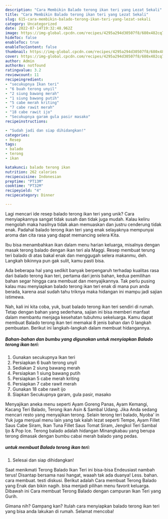 ```yaml
---
description: "Cara Membikin Balado terong ikan teri yang Lezat Sekali"
title: "Cara Membikin Balado terong ikan teri yang Lezat Sekali"
slug: 615-cara-membikin-balado-terong-ikan-teri-yang-lezat-sekali
category: Uncategorized
date: 2022-07-14T19:32:48.962Z
image: https://img-global.cpcdn.com/recipes/4295a294d30507f8/680x482cq70/balado-terong-ikan-teri-foto-resep-utama.jpg
hideToc: false
enableToc: true
enableTocContent: false
thumbnail: https://img-global.cpcdn.com/recipes/4295a294d30507f8/680x482cq70/balado-terong-ikan-teri-foto-resep-utama.jpg
cover: https://img-global.cpcdn.com/recipes/4295a294d30507f8/680x482cq70/balado-terong-ikan-teri-foto-resep-utama.jpg
author: Admin
authorAv: notfound
ratingvalue: 3.2
reviewcount: 11
recipeingredient:
- "secukupnya Ikan teri"
- "6 buah terong unyil"
- "2 siung bawang merah"
- "1 siung bawang putih"
- "5 cabe merah kriting"
- "7 cabe rawit merah"
- "18 cabe rawit ijo"
- "Secukupnya garam gula pasir masako"
recipeinstructions:

- "Sudah jadi dan siap dihidangkan!"
categories:
- Resep
tags:
- balado
- terong
- ikan

katakunci: balado terong ikan 
nutrition: 262 calories
recipecuisine: Indonesian
preptime: "PT13M"
cooktime: "PT32M"
recipeyield: "4"
recipecategory: Dinner

---
```





Lagi mencari ide resep balado terong ikan teri yang unik? Cara menyiapkannya sangat tidak susah dan tidak juga mudah. Kalau keliru mengolah maka hasilnya tidak akan memuaskan dan justru cenderung tidak enak. Padahal balado terong ikan teri yang enak selayaknya mempunyai aroma dan cita rasa yang dapat memancing selera Kita.





Ibu bisa menambahkan ikan dalam menu harian keluarga, misalnya dengan masak terong balado dengan ikan teri ala Maggi. Resep membuat terung teri balado di atas bakal enak dan menggugah selera makanmu, deh. Langkah bikinnya pun gak sulit, kamu pasti bisa.

Ada beberapa hal yang sedikit banyak berpengaruh terhadap kualitas rasa dari balado terong ikan teri, pertama dari jenis bahan, kedua pemilihan bahan segar hingga cara membuat dan menyajikannya. Tak perlu pusing kalau mau menyiapkan balado terong ikan teri enak di mana pun anda berada, karena asal sudah tahu triknya maka hidangan ini mampu jadi sajian istimewa.






Nah, kali ini kita coba, yuk, buat balado terong ikan teri sendiri di rumah. Tetap dengan bahan yang sederhana, sajian ini bisa memberi manfaat dalam membantu menjaga kesehatan tubuhmu sekeluarga. Kamu dapat membuat Balado terong ikan teri memakai 8 jenis bahan dan 0 langkah pembuatan. Berikut ini langkah-langkah dalam membuat hidangannya.

<!--inarticleads1-->

##### Bahan-bahan dan bumbu yang digunakan untuk menyiapkan Balado terong ikan teri:

1. Gunakan secukupnya Ikan teri
1. Persiapkan 6 buah terong unyil
1. Sediakan 2 siung bawang merah
1. Persiapkan 1 siung bawang putih
1. Persiapkan 5 cabe merah kriting
1. Persiapkan 7 cabe rawit merah
1. Gunakan 18 cabe rawit ijo
1. Siapkan Secukupnya garam, gula pasir, masako


Menyajikan aneka menu seperti Ayam Goreng Panas, Ayam Kemangi, Kacang Teri Balado, Terong ikan Asin &amp; Sambal Udang. Jika Anda sedang mencari resto yang menyajikan terong. Selain terong teri balado, Nyoba&#39; in Yuk juga menjual menu lain yang tak kalah lezat seperti Tempe, Ayam Fillet Saus Cabe Siram, Ikan Tuna Fillet Saus Tomat Siram, Jengkol Teri Sambal Ijo &amp; Pop Ice. Terong balado adalah hidangan Minangkabau yang berupa terong dimasak dengan bumbu cabai merah balado yang pedas. 

<!--inarticleads2-->

#####  untuk membuat Balado terong ikan teri:


1. Selesai dan siap dihidangkan!

Saat menikmati Terong Balado Ikan Teri ini bisa-bisa Endeusiast nambah terus! Disantap bersama nasi hangat, waaah tak ada duanya! Less. bahan. cara membuat. testi diskusi. Berikut adalah Cara membuat Terong Balado yang Enak dan bikin nagih. bisa menjadi pilihan menu favorit keluarga. Dibawah ini Cara membuat Terong Balado dengan campuran Ikan Teri yang Gurih. 

Gimana nih? Gampang kan? Itulah cara menyiapkan balado terong ikan teri yang bisa anda lakukan di rumah. Selamat mencoba!
